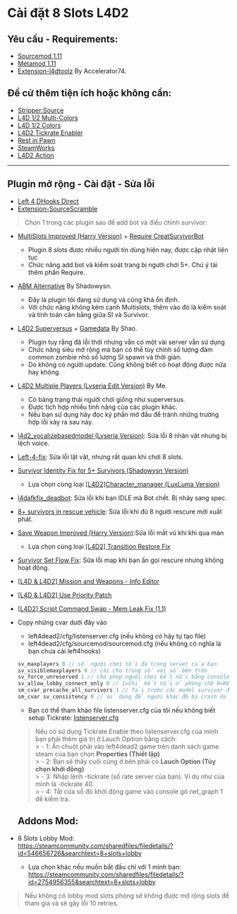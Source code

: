 # **Cài đặt 8 Slots L4D2**

## Yêu cầu - Requirements:
* [Sourcemod 1.11](https://www.sourcemod.net/downloads.php?branch=stable)
* [Metamod 1.11](https://www.metamodsource.net/downloads.php?branch=stable)
* [Extension-l4dtoolz](https://github.com/Accelerator74/l4dtoolz/releases) By Accelerator74.

## Đề cử thêm tiện ích hoặc không cần:

* [Stripper:Source](https://www.bailopan.net/stripper/snapshots/1.2/stripper-1.2.2-hg82-windows.zip) 
* [L4D 1/2 Multi-Colors](https://github.com/fbef0102/L4D1_2-Plugins/releases/download/Multi-Colors/multicolors.zip)
* [L4D 1/2 Colors](https://drive.google.com/file/d/1lHjhDIbWa6heb4j7aCPoc6r--FOiEwuT/view?usp=sharing)
* [L4D2 Tickrate Enabler](https://github.com/accelerator74/Tickrate-Enabler/releases/download/build/Tickrate-Enabler-l4d2-def3795.zip)
* [Rest in Pawn](https://github.com/ErikMinekus/sm-ripext/releases/download/1.3.1/sm-ripext-1.3.1-windows.zip)
* [SteamWorks](https://github.com/hexa-core-eu/SteamWorks/releases/download/v1.2.4/package-windows.zip)
* [L4D2 Action](htps://forums.alliedmods.net/attachment.php?attachmentid=200618&d=1684484309)
- - - -
## Plugin mở rộng - Cài đặt - Sửa lỗi
* [Left 4 DHooks Direct](https://forums.alliedmods.net/showthread.php?t=321696)
* [Extension-SourceScramble](https://github.com/nosoop/SMExt-SourceScramble/releases/download/0.7.1.1/package.zip)

> Chọn 1 trong các plugin sau để add bot và điều chỉnh survivor:
* [MultiSlots Improved (Harry Version)](https://forums.alliedmods.net/showpost.php?p=2715546&postcount=249) + [Require CreatSurvivorBot](https://forums.alliedmods.net/attachment.php?attachmentid=185769&d=1608745336)
     - Plugin 8 slots được nhiều người tin dùng hiện nay, được cập nhật liên tục
     - Chức năng add bot và kiểm soát trang bị người chơi 5+. Chú ý tải thêm phần Require.

* [ABM Alternative](https://forums.alliedmods.net/showpost.php?p=2748953&postcount=517) By Shadowysn.
     - Đây là plugin tôi đang sử dụng và cũng khá ổn định.
     - Với chức năng không kém cạnh Multislots, thêm vào đó là kiểm soát và tính toán cân bằng giữa SI và Survivor.

* [L4D2 Superversus](https://forums.alliedmods.net/showpost.php?p=2704058&postcount=1285)  + [Gamedata](https://forums.alliedmods.net/showpost.php?p=2724932&postcount=1322) By Shao.
     - Plugin tuy rằng đã lỗi thời nhưng vẫn có một vài server vẫn sử dụng
     - Chức năng siêu mở rộng mà bạn có thể tùy chỉnh số lượng đám common zombie nhỏ số lượng SI spawn và thời gian.
     - Do không có người update. Cũng không biết có hoạt động được nữa hay không.
	
* [L4D2 Multiple Players (Lyseria Edit Version)](https://github.com/Kuroneko15/l4d2_multiple_players) By Me.
     - Có bảng trạng thái người chơi giống như superversus.
     - Được tích hợp nhiều tính năng của các plugin khác.
     - Nếu bạn sử dụng hãy đọc kỹ phần mở đầu để tránh những trường hợp lỗi xảy ra sau này.
     
* [l4d2_vocalizebasedmodel (Lyseria Version)](https://github.com/Kuroneko15/l4d2_vocalizebasedmodel): Sửa lỗi 8 nhân vật nhưng bị lệch voice.
* [Left-4-fix](https://github.com/LuxLuma/Left-4-fix): Sửa lỗi lặt vặt, nhưng rất quan khi chơi 8 slots.

* [Survivor Identity Fix for 5+ Survivors (Shadowysn Version)](https://forums.alliedmods.net/showpost.php?p=2718792&postcount=36)
     - Lựa chọn cùng loại [[L4D2]Character_manager (LuxLuma Version)](https://forums.alliedmods.net/showthread.php?t=309601)

* [l4dafkfix_deadbot](https://forums.alliedmods.net/showpost.php?p=2772050&postcount=54): Sửa lỗi khi bạn IDLE mà Bot chết. Bị nhảy sang spec.

* [8+ survivors in rescue vehicle](https://forums.alliedmods.net/showpost.php?p=2771588&postcount=53): Sửa lỗi khi đủ 8 người rescure mới xuất phát.

* [Save Weapon Improved (Harry Version)](https://forums.alliedmods.net/showpost.php?p=2757629&postcount=113):Sửa lỗi mất vũ khí khi qua màn
     - Lựa chọn cùng loại [[L4D2] Transition Restore Fix](https://forums.alliedmods.net/showthread.php?t=336287)

* [Survivor Set Flow Fix](https://forums.alliedmods.net/showthread.php?t=339155): Sửa lỗi map khi bạn ấn gọi rescure nhưng không hoạt động.

* [[L4D & L4D2] Mission and Weapons - Info Editor ](https://forums.alliedmods.net/showthread.php?t=310586)
* [[L4D & L4D2] Use Priority Patch ](https://forums.alliedmods.net/showthread.php?t=327511)
* [[L4D2] Script Command Swap - Mem Leak Fix (1.1)](https://forums.alliedmods.net/showthread.php?p=2657025)
* Copy những cvar dưới đây vào 
    - left4dead2/cfg/listenserver.cfg (nếu không có hãy tự tạo file)
    - left4dead2/cfg/sourcemod/sourcemod.cfg (nếu không có nghĩa là bạn chưa cài left4hooks)
    ```php
    sv_maxplayers 8 // số người chơi tối đa trong server của bạn
    sv_visiblemaxplayers 8 // cài cho trùng số với số bên trên
    sv_force_unreserved 1 // cho phép người chơi kết nối bằng console
    sv_allow_lobby_connect_only 0 // 1=Chỉ kết nối ở phòng chờ 0=Kết nối ở phòng chờ và giữa game.
    sm_cvar precache_all_survivors 1 // Tải trước các model survivor để tránh crash
    sm_cvar sv_consistency 0 // sử dụng để người khác đỡ bị crash do bạn mod súng (1: Enable, 0: Disable) 
    ```
   - Bạn có thể tham khảo file listenserver.cfg của tôi nếu không biết setup Tickrate: [listenserver.cfg](https://github.com/Kuroneko15/My_server_setup/blob/main/listenserver.cfg)
   > Nếu có sử dụng Tickrate Enable theo listenserver.cfg của mình bạn phải thêm giá trị ở Lauch Opition bằng cách:</br>
      > - 1: Ấn chuột phải vào left4dead2 game trên danh sách game steam của bạn chọn **Properties (Thiết lập)**</br>
      > - 2: Bạn sẽ thấy cuối cùng ở bên phải có **Lauch Option (Tùy chọn khởi động)**</br>
      > - 3: Nhập lệnh -tickrate (số rate server của bạn). Ví dụ như của mình là -tickrate 40. </br>
      > - 4: Tắt cửa sổ đó khởi động game vào console gõ net_graph 1 để kiểm tra.</br>
  ## Addons Mod:
* 8 Slots Lobby Mod: https://steamcommunity.com/sharedfiles/filedetails/?id=546656726&searchtext=8+slots+lobby
    - Lựa chọn khác nếu muốn bắt đầu chỉ với 1 mình bạn: https://steamcommunity.com/sharedfiles/filedetails/?id=2754956355&searchtext=8+slots+lobby
> Nếu không có lobby mod slots phòng sẽ không được mở rộng slots để tham gia và sẽ gây lỗi 10 retries.
